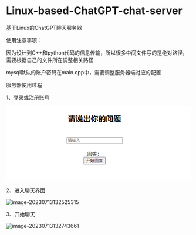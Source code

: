 # Linux-based-ChatGPT-chat-server
基于Linux的ChatGPT聊天服务器



使用注意事项：

因为设计到C++和python代码的信息传输，所以很多中间文件写的是绝对路径，需要根据自己的文件所在调整相关路径

mysql默认的账户密码在main.cpp中，需要调整服务器端对应的配置



服务器使用过程

1、登录或注册账号

![image-20230713132307122](https://github.com/duanwei99/Linux-based-ChatGPT-chat-server/blob/master/img/chat.png)

2、进入聊天界面

![image-20230713132525315](F:\git\Linux-based-ChatGPT-chat-server\img\chat.png)

3、开始聊天

![image-20230713132743661](F:\git\Linux-based-ChatGPT-chat-server\img\response.png)
